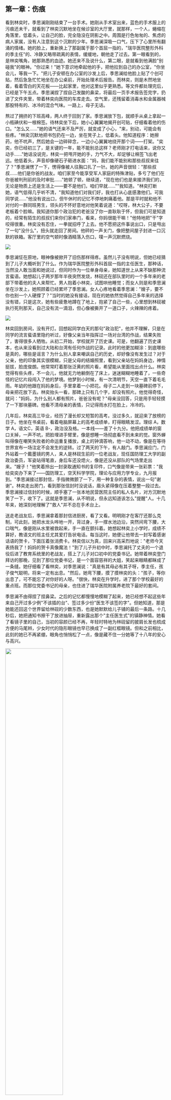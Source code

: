 ## 第一章：伤痕
看到林奕时，季思澜刚刚结束了一台手术。她刚从手术室出来，蓝色的手术服上的污痕还未干，就看到了林奕沉默地坐在候诊室的大厅里，就那样，一个人，蜷缩在角落里，低着头，让自己的脸，完全隐没在阴影之中。周围是行色匆匆的、焦虑的病人家属，没有人注意到这个沉默的少年。季思澜深吸一口气，压下了心里所有翻涌的情绪。她的脸上，重新换上了那副属于那个首屈一指的，"瑞华医院整形外科的季主任"的、冷静又略带疏离的表情，缓缓地，朝他走了过去。第一眼看到的，是林奕嘴角，她那熟悉的血迹。她还来不及说什么，第二眼，是就看到他满脸"别碰我"的眼神。"你过来！"她下意识地牵起他的手，把他拉到自己的办公室，"你坐会儿，等我一下。"把儿子安顿在办公室的沙发上后，季思澜给他脸上贴了个创可贴，然后急急忙忙地坐在办公桌前，开始处理术后报告。而林奕，则是木然地坐着，看着雪白的天花板——比起家里，他对这里似乎更熟悉。等文件都处理完后，已经是下午五点。季思澜捏了捏自己发酸的鼻梁，将最后一页手术报告签完字，扔进了文件夹里，带着林奕向医院的车库走去。空气里，还残留着消毒水和金属器械那股特有的、冰冷的混合气味。一路上，母子无话。

熬过了拥挤的下班高峰，两人终于回到了家。季思澜放下包，就顺手从桌上拿起一小瓶碘伏和一根棉签。待林奕坐下后，她小心翼翼地揭开创可贴，仔细看着他的伤口。"怎么又......"她的语气还来不及严厉，就变成了小心，"来，别动，可能会有些疼。"林奕沉默地把书包扔在一边，坐在凳子上，低着头。他知道程序：她擦药，他不吭声，然后她会一边碎碎念，一边小心翼翼地绕开那个词——打架。"奕奕，你已经初三了，是关键的一年，能不能别总这样？老师刚才打电话来，说你又动手......"她话没说完，林奕一把甩开她的手，力气不大，却足够让棉签飞出老远。他低着头，声音却像硬石子砸进水面："妈，我们能不能别和那些叔叔来往了？"季思澜愣了一下，愣得像被人往胸口扎了一针。她的声音很轻："那些叔叔......他们是你爸的战友。咱们家至今能享受军人家庭的特殊津贴，多亏了他们在你爸被判刑前的及时审批......"她顿了顿，继续道，"现在他们也是来接济我们的，无论是物质上还是生活上——要不是他们，咱们早就......""我知道。"林奕打断她，语气低得几乎听不清，"我知道他们对我们好，我也打从心底感激他们。可我同学说......"他没有说出口，但午休时的记忆不停地刺痛着他。那是平时就和他不对付的一群同班男生，领头的不怀好意地对他笑着说道："哎呀，林大公子，不要老板着个脸嘛。我知道你那个政治犯的老爸没了你一直耿耿于怀，但我们可是知道的，经常有陌生的叔叔们来你们家串门，看来，你妈很能干嘛！"他特地把"干"字咬得很重。林奕没有忍住，一拳就招呼了上去。他不愿把这件事说出口，只是甩出了一句"没什么"，扭头就走回了房间。他砰的一声关门，像把整间屋子封进一口沉默的铁箱。客厅里的空气顿时像酒精落入伤口，噗一声沉默燃烧。

<img src="./illustrations/2.png" >

季思澜怔在原地，眼神像被掀开了旧伤那样得疼。虽然儿子没有明说，但她已经猜到了儿子大概听到了什么。作为瑞华医院整形外科首屈一指的主任医生，那种话，当然没人敢当面和她说过，但同时作为一位单身母亲，她知道世上从来不缺那种流言蜚语。她想起儿子两岁那年半夜突然发烧，林砚还在部队里时的一个多年来的老部下带着他的夫人来帮忙。男人抱着小林奕，试图哄他睡觉；而女人则是和季思澜坐在沙发上，她照顾着已经累坏了季思澜。女人心疼地看着季思澜："嫂子，要不你也别一个人硬撑了？"当时的她没有接话，现在的她依然觉得自己多年来的选择没有错，只是这次，她有些疲惫地蹲在了地上，抱紧了自己一些，心里想到林砚被执行死刑那天，自己没有流一滴泪，但心像被撕开了一道口子，火辣辣的疼着。

<img src="./illustrations/3.png">

林奕回到房间，没有开灯。回想起同学白天的那句"政治犯"，他并不理解，只是在同学的流言蜚语里隐约听过，好像父亲当年指挥过一场对台湾的作战，结果失败了，害得很多人牺牲。从初二开始，学校就开了历史课。可是，他翻遍了历史课本，也从来没看到过大陆和台湾有任何作战的记录。此时的他更加糊涂：到底哪些是真的，哪些是谣言？为什么别人拿来嘲讽自己的历史，却好像没有发生过？对于父亲，他的印象其实很模糊，只是父母的结婚照里，看到父亲站在妈妈身边，神情挺拔，脸庞俊朗。他常常盯着那张泛黄的照片看，希望能从里面找出点什么。林奕觉得有些头疼，不一会儿，他就无力地躺倒在了床上，迷迷糊糊地睡着了，一些奇怪的记忆片段闯入了他的梦境。他梦到小时候，有一次清明节，天空一直下着毛毛雨。年幼的他跟在妈妈身后，手里拿着一小把花。母子二人走到一块墓碑前停下，母亲把花放下去。林奕抬头一看，那碑上只有几个字，却没有照片。他觉得奇怪，就问："妈妈，为什么别人都有照片，爸爸没有呢？"母亲没回答，只是用手轻轻摸了一下那块墓碑。他看不清母亲的表情，只记得雨水打在脸上，冷冷的。

几年后，林奕高三毕业，经历了漫长却又短暂的高考。没过多久，就迎来了放榜的日子。他坐在书桌前，看着电脑屏幕上的高考成绩单，盯得眼睛发涩。理综 A，数学 A，语文C，英语 B-，政治没及格。一本线——差了十九分。他把成绩单的窗口关掉，一声不吭，把脸埋进手臂里，像是想睡一场彻底看不到未来的觉。窗外蝉叫得像在嘲笑失败者的命运重复播放，桌上的钟滴答响，他一动不动，像是在等待世界宣布一场注定不会发生的逆转。过了两天的下午，有人敲门。季思澜应门，门外站着一个戴墨镜的男人，来人是林砚生前的一位老战友，现任国防理工大学的副政治委员，军姿站得笔直，身后车还没熄火，像是还没从部队的气场里走出来。"嫂子！"他笑着拎出一封录取通知书的复印件，口气像是带来一张彩票："我给奕奕办下来了——国防理工，空天科学学院，理论与应用力学专业，九月报到。"季思澜接过那封信，手指微微颤了一下，用一种复杂的表情，说出一句"谢谢"。林奕走出房门，看到那张信封时没说话，眉头紧得像在压着整整一段过去。季思澜接过信封的时候，顺手塞了一张本地民营医院主任的私人名片，对方沉默地笑了一下，收下了。这就是季思澜，从不明说，但永远知道该怎么"提醒"人。十几年来，她深刻地理解了"救人"并不总在手术台上。

送走老战友后，季思澜拿着那封信进厨房，看了又看。明明刚才在客厅还那么克制，可此刻，她把水龙头哗地一开，背过身，手一撑水池边沿，突然间弯下腰，大口喘气，像是刚从水里被救起来，手一直在颤抖着。她想起林奕上小学时，成绩不算好，教语文的班主任尤其爱打告状电话。每当这时，她便让他带去一封写着感谢话语的贺卡，下面压着张消费卡。林奕信以为真，回来兴高采烈地说："老师今天表扬我了！妈妈的贺卡真像魔法！"到了儿子升初中时，季思澜托了丈夫的一个退役后进了教育系统里的老战友，搭上了儿子对口初中的党委书记。她带着林奕登门拜访的那晚，见到了那位党委书记，是一个面容慈祥的大姐，笑起来眼睛都眯成了一条缝。她仔细看了看林奕，对季思澜说："真是有其母必有其子呀，季主任，孩子俊气聪明，将来一定有出息。"然后，她弯下腰，摸了摸林奕的头："孩子，等你出息了，可不能忘了对你好的人呀。"很快，林奕在升学时，进了那个学校最好的重点班。而那位党委书记的母亲，也住进了瑞华医院附属养老院下最好的套间。

季思澜不由得捏了捏鼻梁。之后的记忆都慢慢地模糊了起来，她已经想不起这些年来自己开过多少例"不该插的台"、签过多少份"医生不该签的字"。但她知道，那是她能还回这个世界留给林砚的少数东西，也是她默默给儿子铺的最后一条路。十几秒后，她把通知书擦干了放进抽屉，重新露出那个"主任医生式"的镇静神情。她看了看镜子里的自己，当初的容颜已经不再，年轻时特地为林砚留的披肩长发也梳成方便的马尾辫，少女时代的隐形眼镜也早已换成了一副红框眼镜。但和之前相比，此刻的她已不再紧绷，眼角也悄悄松了一点，像是藏不住一分她等了十八年的安心与高兴。

<img src="./illustrations/4.png" width="60%">

回学校领通知书那天，天很热，老师很多。班主任笑着握住他的手："林奕，真不简单啊！本来还以为你没希望，结果突然成了我们班上第一个进985的！我们学校好久没出985的苗子了！"教导主任拍拍他肩："别谦虚啊，以后为国家争光！"然后，他悄悄地在他耳边说道，"听说是副政委亲自批的？你可得争气啊！"班上几个平时爱打嘴炮的男生也来凑热闹："哟，林哥，升天了啊？"林奕一言不发，手里攥着录取通知书，红皮封面被他汗水染得发湿。他笑了一下，礼貌、简短、空洞。直到他走出校门。他背着书包，从校门口经过保安亭，准备下台阶。身后传来几个男生压低嗓音的交谈声——他听得清清楚楚："听说了吗，那个林奕，高考连一本线都不到，谁知道他什么背景能那么牛，居然能被送进985！好像还是副政委特批的！""真是会做人呐，这么牛都没声儿！早知道他这么有背景，当初就不跟他犟了。""不是说他妈是主任医师吗？不会是负责给中央领导换血的吧，就是那种把年轻人的血液打到那群老东西身体里的技术？""妈的，难怪！不仅会换血，直接给她儿子换了个未来！"

林奕停住脚步，站了三秒。没有回头，也没有挥拳。他铁青着脸，转身走进人流，像一块从不属于这个庆祝现场的石头，沉进某条无人知晓的河流。录取通知书被他攥在掌心，像一块烧红的铁片。

<img src="./illustrations/5.png">
